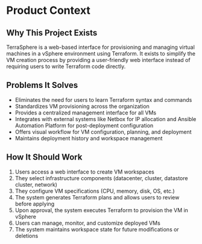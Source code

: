 # Product Context

## Why This Project Exists
TerraSphere is a web-based interface for provisioning and managing virtual machines in a vSphere environment using Terraform. It exists to simplify the VM creation process by providing a user-friendly web interface instead of requiring users to write Terraform code directly.

## Problems It Solves
- Eliminates the need for users to learn Terraform syntax and commands
- Standardizes VM provisioning across the organization
- Provides a centralized management interface for all VMs
- Integrates with external systems like Netbox for IP allocation and Ansible Automation Platform for post-deployment configuration
- Offers visual workflow for VM configuration, planning, and deployment
- Maintains deployment history and workspace management

## How It Should Work
1. Users access a web interface to create VM workspaces
2. They select infrastructure components (datacenter, cluster, datastore cluster, network)
3. They configure VM specifications (CPU, memory, disk, OS, etc.)
4. The system generates Terraform plans and allows users to review before applying
5. Upon approval, the system executes Terraform to provision the VM in vSphere
6. Users can manage, monitor, and customize deployed VMs
7. The system maintains workspace state for future modifications or deletions
